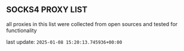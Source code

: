## SOCKS4 PROXY LIST

all proxies in this list were collected from open sources and tested for functionality

last update: `2025-01-08 15:20:13.745936+00:00`